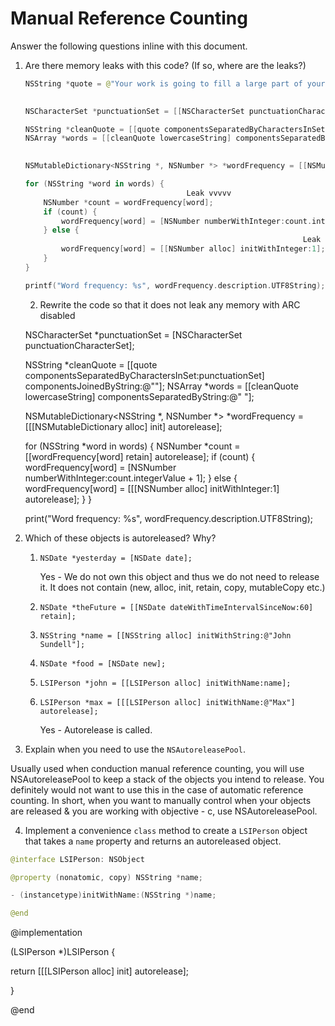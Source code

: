 # Manual Reference Counting

Answer the following questions inline with this document.

1. Are there memory leaks with this code? (If so, where are the leaks?)

	```swift
	NSString *quote = @"Your work is going to fill a large part of your life, and the only way to be truly satisfied is to do what you believe is great work. And the only way to do great work is to love what you do. If you haven't found it yet, keep looking. Don't settle. As with all matters of the heart, you'll know when you find it. - Steve Jobs";

                                                                            Leak vvvvv
	NSCharacterSet *punctuationSet = [[NSCharacterSet punctuationCharacterSet] retain];

	NSString *cleanQuote = [[quote componentsSeparatedByCharactersInSet:punctuationSet] componentsJoinedByString:@""];
	NSArray *words = [[cleanQuote lowercaseString] componentsSeparatedByString:@" "];

                                                                                               Leak vvvvv
	NSMutableDictionary<NSString *, NSNumber *> *wordFrequency = [[NSMutableDictionary alloc] init];

	for (NSString *word in words) {
                                        Leak vvvvv
		NSNumber *count = wordFrequency[word];
		if (count) {
			wordFrequency[word] = [NSNumber numberWithInteger:count.integerValue + 1];
		} else {
                                                                  Leak vvvvv
			wordFrequency[word] = [[NSNumber alloc] initWithInteger:1];
		}
	}

	printf("Word frequency: %s", wordFrequency.description.UTF8String);
	```

	2. Rewrite the code so that it does not leak any memory with ARC disabled
    
    NSCharacterSet *punctuationSet = [NSCharacterSet punctuationCharacterSet];
    
    NSString *cleanQuote = [[quote componentsSeparatedByCharactersInSet:punctuationSet] componentsJoinedByString:@""];
    NSArray *words = [[cleanQuote lowercaseString] componentsSeparatedByString:@" "];
    
    NSMutableDictionary<NSString *, NSNumber *> *wordFrequency = [[[NSMutableDictionary alloc] init] autorelease];
    
    for (NSString *word in words) {
        NSNumber *count = [[wordFrequency[word] retain] autorelease];
        if (count) {
            wordFrequency[word] = [NSNumber numberWithInteger:count.integerValue + 1];
        } else {
            wordFrequency[word] = [[[NSNumber alloc] initWithInteger:1] autorelease];
        }
    }
    
    print("Word frequency: %s", wordFrequency.description.UTF8String);

2. Which of these objects is autoreleased?  Why?

	1. `NSDate *yesterday = [NSDate date];`
    
        Yes - We do not own this object and thus we do not need to release it. It does not contain (new, alloc, init, retain, copy, mutableCopy etc.)
    
	2. `NSDate *theFuture = [[NSDate dateWithTimeIntervalSinceNow:60] retain];`
	
	3. `NSString *name = [[NSString alloc] initWithString:@"John Sundell"];`
	
	4. `NSDate *food = [NSDate new];`
	
	5. `LSIPerson *john = [[LSIPerson alloc] initWithName:name];`
	
	6. `LSIPerson *max = [[[LSIPerson alloc] initWithName:@"Max"] autorelease];`
    
        Yes - Autorelease is called.

3. Explain when you need to use the `NSAutoreleasePool`.

Usually used when conduction manual reference counting, you will use NSAutoreleasePool to keep a stack of the objects you intend to release. You definitely would not want to use this in the case of automatic reference counting. In short, when you want to manually control when your objects are released & you are working with objective - c, use NSAutoreleasePool.

4. Implement a convenience `class` method to create a `LSIPerson` object that takes a `name` property and returns an autoreleased object.

```swift
@interface LSIPerson: NSObject

@property (nonatomic, copy) NSString *name;

- (instancetype)initWithName:(NSString *)name;

@end
```

@implementation

(LSIPerson *)LSIPerson {

return [[[LSIPerson alloc] init] autorelease];

}

@end


